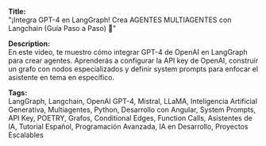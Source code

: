 **Title:**  
"¡Integra GPT-4 en LangGraph! Crea AGENTES MULTIAGENTES con Langchain (Guía Paso a Paso) 🚀"  

**Description:**  
En este video, te muestro cómo integrar GPT-4 de OpenAI en LangGraph para crear agentes. Aprenderás a configurar la API key de OpenAI, construir un grafo con nodos especializados y definir system prompts para enfocar el asistente en tema en específico.

**Tags:**  
LangGraph, Langchain, OpenAI GPT-4, Mistral, LLaMA, Inteligencia Artificial Generativa, Multiagentes, Python, Desarrollo con Angular, System Prompts, API Key, POETRY, Grafos, Conditional Edges, Function Calls, Asistentes de IA, Tutorial Español, Programación Avanzada, IA en Desarrollo, Proyectos Escalables